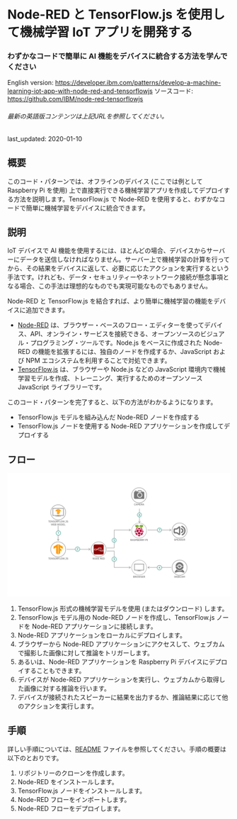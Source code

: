 # Node-RED と TensorFlow.js を使用して機械学習 IoT アプリを開発する

### わずかなコードで簡単に AI 機能をデバイスに統合する方法を学んでください

English version: https://developer.ibm.com/patterns/develop-a-machine-learning-iot-app-with-node-red-and-tensorflowjs
  ソースコード: https://github.com/IBM/node-red-tensorflowjs

###### 最新の英語版コンテンツは上記URLを参照してください。
last_updated: 2020-01-10

 ## 概要

このコード・パターンでは、オフラインのデバイス (ここでは例として Raspberry Pi を使用) 上で直接実行できる機械学習アプリを作成してデプロイする方法を説明します。TensorFlow.js で Node-RED を使用すると、わずかなコードで簡単に機械学習をデバイスに統合できます。

## 説明

IoT デバイスで AI 機能を使用するには、ほとんどの場合、デバイスからサーバーにデータを送信しなければなりません。サーバー上で機械学習の計算を行ってから、その結果をデバイスに返して、必要に応じたアクションを実行するという手法です。けれども、データ・セキュリティーやネットワーク接続が懸念事項となる場合、この手法は理想的なものでも実現可能なものでもありません。

Node-RED と TensorFlow.js を結合すれば、より簡単に機械学習の機能をデバイスに追加できます。

* [Node-RED](https://nodered.org/) は、ブラウザー・ベースのフロー・エディターを使ってデバイス、API、オンライン・サービスを接続できる、オープンソースのビジュアル・プログラミング・ツールです。Node.js をベースに作成された Node-RED の機能を拡張するには、独自のノードを作成するか、JavaScript および NPM エコシステムを利用することで対処できます。
* [TensorFlow.js](https://www.tensorflow.org/js/) は、ブラウザーや Node.js などの JavaScript 環境内で機械学習モデルを作成、トレーニング、実行するためのオープンソース JavaScript ライブラリーです。

このコード・パターンを完了すると、以下の方法がわかるようになります。

* TensorFlow.js モデルを組み込んだ Node-RED ノードを作成する
* TensorFlow.js ノードを使用する Node-RED アプリケーションを作成してデプロイする

## フロー

![Node-RED および TensorFlow.js アーキテクチャーのフロー図](./images/node-red-tensorflowjs-architecture-flow-diagram.png)

1. TensorFlow.js 形式の機械学習モデルを使用 (またはダウンロード) します。
1. TensorFlow.js モデル用の Node-RED ノードを作成し、TensorFlow.js ノードを Node-RED アプリケーションに接続します。
1. Node-RED アプリケーションをローカルにデプロイします。
1. ブラウザーから Node-RED アプリケーションにアクセスして、ウェブカムで撮影した画像に対して推論をトリガーします。
1. あるいは、Node-RED アプリケーションを Raspberry Pi デバイスにデプロイすることもできます。
1. デバイスが Node-RED アプリケーションを実行し、ウェブカムから取得した画像に対する推論を行います。
1. デバイスが接続されたスピーカーに結果を出力するか、推論結果に応じて他のアクションを実行します。

## 手順

詳しい手順については、[README](https://github.com/IBM/node-red-tensorflowjs/blob/master/README.md) ファイルを参照してください。手順の概要は以下のとおりです。

1. リポジトリーのクローンを作成します。
1. Node-RED をインストールします。
1. TensorFlow.js ノードをインストールします。
1. Node-RED フローをインポートします。
1. Node-RED フローをデプロイします。
